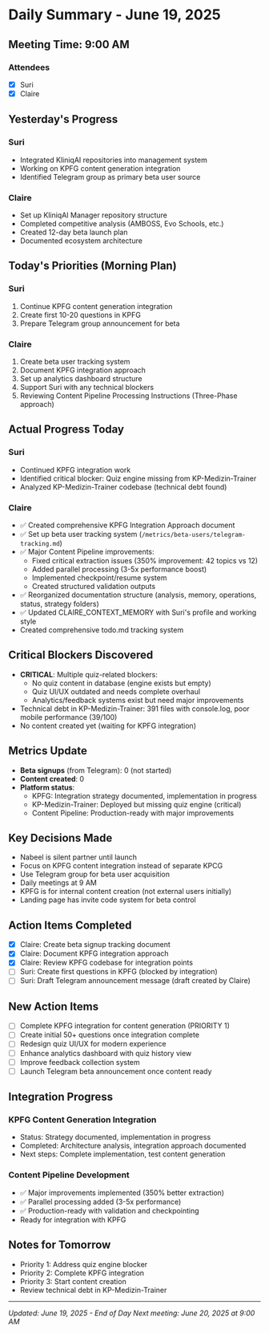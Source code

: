 # Daily Summary - June 19, 2025

## Meeting Time: 9:00 AM

### Attendees
- [x] Suri
- [x] Claire

## Yesterday's Progress

### Suri
- Integrated KliniqAI repositories into management system
- Working on KPFG content generation integration
- Identified Telegram group as primary beta user source

### Claire
- Set up KliniqAI Manager repository structure
- Completed competitive analysis (AMBOSS, Evo Schools, etc.)
- Created 12-day beta launch plan
- Documented ecosystem architecture

## Today's Priorities (Morning Plan)

### Suri
1. Continue KPFG content generation integration
2. Create first 10-20 questions in KPFG
3. Prepare Telegram group announcement for beta

### Claire
1. Create beta user tracking system
2. Document KPFG integration approach
3. Set up analytics dashboard structure
4. Support Suri with any technical blockers
5. Reviewing Content Pipeline Processing Instructions (Three-Phase approach)

## Actual Progress Today

### Suri
- Continued KPFG integration work
- Identified critical blocker: Quiz engine missing from KP-Medizin-Trainer
- Analyzed KP-Medizin-Trainer codebase (technical debt found)

### Claire
- ✅ Created comprehensive KPFG Integration Approach document
- ✅ Set up beta user tracking system (`/metrics/beta-users/telegram-tracking.md`)
- ✅ Major Content Pipeline improvements:
  - Fixed critical extraction issues (350% improvement: 42 topics vs 12)
  - Added parallel processing (3-5x performance boost)
  - Implemented checkpoint/resume system
  - Created structured validation outputs
- ✅ Reorganized documentation structure (analysis, memory, operations, status, strategy folders)
- ✅ Updated CLAIRE_CONTEXT_MEMORY with Suri's profile and working style
- Created comprehensive todo.md tracking system

## Critical Blockers Discovered
- **CRITICAL**: Multiple quiz-related blockers:
  - No quiz content in database (engine exists but empty)
  - Quiz UI/UX outdated and needs complete overhaul
  - Analytics/feedback systems exist but need major improvements
- Technical debt in KP-Medizin-Trainer: 391 files with console.log, poor mobile performance (39/100)
- No content created yet (waiting for KPFG integration)

## Metrics Update
- **Beta signups** (from Telegram): 0 (not started)
- **Content created**: 0 
- **Platform status**: 
  - KPFG: Integration strategy documented, implementation in progress
  - KP-Medizin-Trainer: Deployed but missing quiz engine (critical)
  - Content Pipeline: Production-ready with major improvements

## Key Decisions Made
- Nabeel is silent partner until launch
- Focus on KPFG content integration instead of separate KPCG
- Use Telegram group for beta user acquisition
- Daily meetings at 9 AM
- KPFG is for internal content creation (not external users initially)
- Landing page has invite code system for beta control

## Action Items Completed
- [x] Claire: Create beta signup tracking document
- [x] Claire: Document KPFG integration approach
- [x] Claire: Review KPFG codebase for integration points
- [ ] Suri: Create first questions in KPFG (blocked by integration)
- [ ] Suri: Draft Telegram announcement message (draft created by Claire)

## New Action Items
- [ ] Complete KPFG integration for content generation (PRIORITY 1)
- [ ] Create initial 50+ questions once integration complete
- [ ] Redesign quiz UI/UX for modern experience
- [ ] Enhance analytics dashboard with quiz history view
- [ ] Improve feedback collection system
- [ ] Launch Telegram beta announcement once content ready

## Integration Progress
### KPFG Content Generation Integration
- Status: Strategy documented, implementation in progress
- Completed: Architecture analysis, integration approach documented
- Next steps: Complete implementation, test content generation

### Content Pipeline Development
- ✅ Major improvements implemented (350% better extraction)
- ✅ Parallel processing added (3-5x performance)
- ✅ Production-ready with validation and checkpointing
- Ready for integration with KPFG

## Notes for Tomorrow
- Priority 1: Address quiz engine blocker
- Priority 2: Complete KPFG integration
- Priority 3: Start content creation
- Review technical debt in KP-Medizin-Trainer

---
*Updated: June 19, 2025 - End of Day*
*Next meeting: June 20, 2025 at 9:00 AM*
